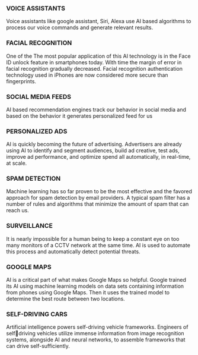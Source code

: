 ### VOICE ASSISTANTS 
Voice assistants like google assistant, Siri, Alexa use AI based algorithms to process our voice commands and generate relevant results.
### FACIAL RECOGNITION 
One of the The most popular application of this AI technology is in the Face ID unlock feature in smartphones today. With time the margin of error in facial recognition gradually decreased. Facial recognition authentication technology used in iPhones are now considered more secure than fingerprints.
### SOCIAL MEDIA FEEDS 
AI based recommendation engines track our behavior in social media and based on the behavior it generates personalized feed for us
### PERSONALIZED ADS 
AI is quickly becoming the future of advertising. Advertisers are already using AI to identify and segment audiences, build ad creative, test ads, improve ad performance, and optimize spend all automatically, in real-time, at scale.
### SPAM DETECTION 
Machine learning has so far proven to be the most effective and the favored approach for spam detection by email providers. A typical spam filter has a number of rules and algorithms that minimize the amount of spam that can reach us.
### SURVEILLANCE
It is nearly impossible for a human being to keep a constant eye on too many monitors of a CCTV network at the same time. AI is used to automate this process and automatically detect potential threats.
### GOOGLE MAPS 
AI is a critical part of what makes Google Maps so helpful. Google trained its AI using machine learning models on data sets containing information from phones using Google Maps. Then it uses the trained model to determine the best route between two locations.
### SELF-DRIVING CARS 
Artificial intelligence powers self-driving vehicle frameworks. Engineers of selfdriving vehicles utilize immense information from image recognition systems, alongside AI and neural networks, to assemble frameworks that can drive self-sufficiently.
